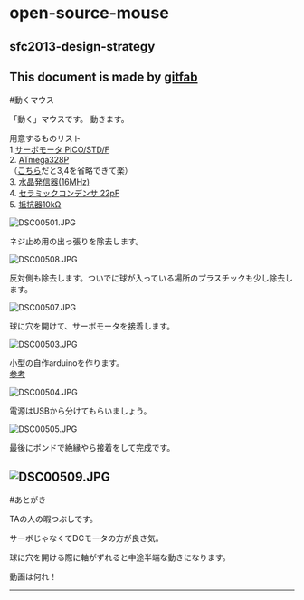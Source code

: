 # open-source-mouse
## sfc2013-design-strategy    
This document is made by [gitfab](http://gitfab.org)
---
#動くマウス

「動く」マウスです。
動きます。

用意するものリスト<br>
1.<a href="http://akizukidenshi.com/catalog/g/gM-01905/">サーボモータ PICO/STD/F</a><br>
2. <a href="http://www.switch-science.com/catalog/663/">ATmega328P</a><br>（<a href="http://www.switch-science.com/catalog/1414/">こちら</a>だと3,4を省略できて楽）<br>
3. <a href="http://akizukidenshi.com/catalog/g/gP-00545/">水晶発信器(16MHz)</a><br>
4. <a href="http://akizukidenshi.com/catalog/g/gP-03620/">セラミックコンデンサ 22pF</a><br>
5. <a href="http://akizukidenshi.com/catalog/g/gR-25103/">抵抗器10kΩ</a><br>

![DSC00501.JPG](https://raw.github.com/mkono/open-source-mouse/master/gitfab/resources/DSC00501.JPG)

ネジ止め用の出っ張りを除去します。

![DSC00508.JPG](https://raw.github.com/mkono/open-source-mouse/master/gitfab/resources/DSC00508.JPG)

反対側も除去します。ついでに球が入っている場所のプラスチックも少し除去します。

![DSC00507.JPG](https://raw.github.com/mkono/open-source-mouse/master/gitfab/resources/DSC00507.JPG)

球に穴を開けて、サーボモータを接着します。

![DSC00503.JPG](https://raw.github.com/mkono/open-source-mouse/master/gitfab/resources/DSC00503.JPG)

小型の自作arduinoを作ります。<br>
<a href="https://sites.google.com/a/gclue.jp/android-docs-2009/zi-zuoarduinono-zuo-cheng">参考</a>

![DSC00504.JPG](https://raw.github.com/mkono/open-source-mouse/master/gitfab/resources/DSC00504.JPG)

電源はUSBから分けてもらいましょう。

![DSC00505.JPG](https://raw.github.com/mkono/open-source-mouse/master/gitfab/resources/DSC00505.JPG)

最後にボンドで絶縁やら接着をして完成です。

![DSC00509.JPG](https://raw.github.com/mkono/open-source-mouse/master/gitfab/resources/DSC00509.JPG)
---
#あとがき

TAの人の暇つぶしです。


サーボじゃなくてDCモータの方が良さ気。


球に穴を開ける際に軸がずれると中途半端な動きになります。


動画は何れ！

---
